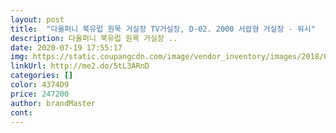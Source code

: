 ```yaml
---
layout: post 
title:  "다올퍼니 북유럽 원목 거실장 TV거실장, D-02. 2000 서랍형 거실장 - 워시" 
description: 다올퍼니 북유럽 원목 거실장 ..
date: 2020-07-19 17:55:17 
img: https://static.coupangcdn.com/image/vendor_inventory/images/2018/06/25/14/9/01255566-ad31-4074-842e-2c70ff7716ba.jpg 
linkUrl: http://me2.do/5tL3ARnD 
categories: [] 
color: 4374D9 
price: 247200 
author: brandMaster 
cont:  
---
```

 